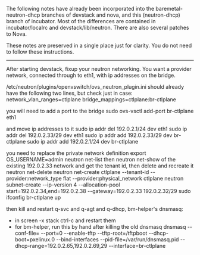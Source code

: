 The following notes have already been incorporated into the baremetal-neutron-dhcp
branches of devstack and nova, and this (neutron-dhcp) branch of incubator.
Most of the differences are contained in incubator/localrc and devstack/lib/neutron.
There are also several patches to Nova.

These notes are preserved in a single place just for clarity.
You do not need to follow these instructions.

----------------------------------

After starting devstack, fixup your neutron networking.
You want a provider network, connected through to eth1, with ip addresses on the bridge.

/etc/neutron/plugins/openvswitch/ovs_neutron_plugin.ini should already have the following two lines, but check just in case:
   network_vlan_ranges=ctlplane
   bridge_mappings=ctlplane:br-ctlplane

you will need to add a port to the bridge
   sudo ovs-vsctl add-port br-ctlplane eth1

and move ip addresses to it
   sudo ip addr del 192.0.2.1/24 dev eth1
   sudo ip addr del 192.0.2.33/29 dev eth1
   sudo ip addr add 192.0.2.33/29 dev br-ctlplane
   sudo ip addr add 192.0.2.1/24 dev br-ctlplane

you need to replace the private network definition
   export OS_USERNAME=admin
   neutron net-list
then
   neutron net-show <uuid>
of the existing 192.0.2.33 network and get the tenant id, then delete and recreate it
   neutron net-delete <uuid>
   neutron net-create ctlplane --tenant-id <uuid> --provider:network_type flat --provider:physical_network ctlplane
   neutron subnet-create  --ip-version 4 --allocation-pool start=192.0.2.34,end=192.0.2.38 --gateway=192.0.2.33 <new-uuid> 192.0.2.32/29
   sudo ifconfig br-ctlplane up

then kill and restart q-svc and q-agt and q-dhcp, bm-helper's dnsmasq:
 - in screen -x stack ctrl-c and restart them
 - for bm-helper, run this by hand after killing the old dnsmasq
dnsmasq --conf-file= --port=0 --enable-tftp --tftp-root=/tftpboot --dhcp-boot=pxelinux.0 --bind-interfaces --pid-file=/var/run/dnsmasq.pid --dhcp-range=192.0.2.65,192.0.2.69,29 --interface=br-ctlplane


